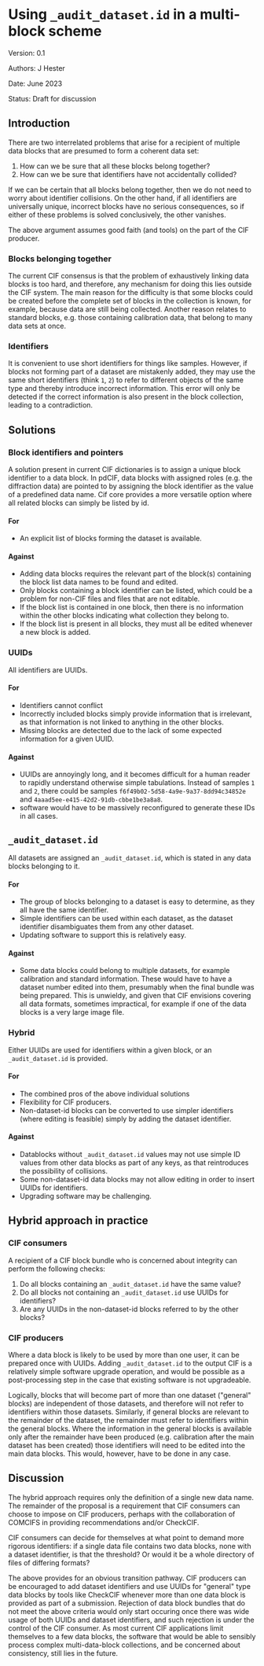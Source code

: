 # Using `_audit_dataset.id` in a multi-block scheme

Version: 0.1

Authors: J Hester

Date: June 2023

Status: Draft for discussion

## Introduction

There are two interrelated problems that arise for a recipient of
multiple data blocks that are presumed to form a coherent data set:

1. How can we be sure that all these blocks belong together?
2. How can we be sure that identifiers have not accidentally collided?

If we can be certain that all blocks belong together, then we do not
need to worry about identifier collisions. On the other hand, if all
identifiers are universally unique, incorrect blocks have no serious
consequences, so if either of these problems is solved conclusively,
the other vanishes.

The above argument assumes good faith (and tools) on the part of the
CIF producer.

### Blocks belonging together

The current CIF consensus is that the problem of exhaustively linking
data blocks is too hard, and therefore, any mechanism for doing this
lies outside the CIF system. The main reason for the difficulty is
that some blocks could be created before the complete set of blocks in
the collection is known, for example, because data are still being
collected.  Another reason relates to standard blocks, e.g. those
containing calibration data, that belong to many data sets at once.

### Identifiers

It is convenient to use short identifiers for things like
samples. However, if blocks not forming part of a dataset are
mistakenly added, they may use the same short identifiers (think `1`,
`2`) to refer to different objects of the same type and thereby
introduce incorrect information. This error will only be detected if
the correct information is also present in the block collection,
leading to a contradiction.

## Solutions

### Block identifiers and pointers

A solution present in current CIF dictionaries is to assign a unique
block identifier to a data block. In pdCIF, data blocks with assigned
roles (e.g. the diffraction data) are pointed to by assigning the
block identifier as the value of a predefined data name. Cif core
provides a more versatile option where all related blocks can simply
be listed by id.

#### For

* An explicit list of blocks forming the dataset is available.

#### Against

* Adding data blocks requires the relevant part of the block(s)
containing the block list data names to be found and edited. 
* Only blocks containing a block identifier can be listed, which could be a
problem for non-CIF files and files that are not editable. 
* If the block list is contained in one block, then there is no
information within the other blocks indicating what collection they
belong to.
* If the block list is present in all blocks, they must all
be edited whenever a new block is added.

### UUIDs

All identifiers are UUIDs.

#### For

* Identifiers cannot conflict
* Incorrectly included blocks simply provide information that is irrelevant, as that information is not
linked to anything in the other blocks. 
* Missing blocks are detected due to the lack of some expected
  information for a given UUID.

#### Against

* UUIDs are annoyingly long, and it becomes difficult for a
human reader to rapidly understand otherwise simple
tabulations. Instead of samples `1` and `2`, there could be samples
`f6f49b02-5d58-4a9e-9a37-8dd94c34852e` and
`4aaad5ee-e415-42d2-91db-cbbe1be3a8a8`.
* software would have to be massively reconfigured to generate these IDs
in all cases.

## `_audit_dataset.id`

All datasets are assigned an `_audit_dataset.id`, which is stated in any
data blocks belonging to it.

#### For

* The group of blocks belonging to a dataset is easy to determine, as
they all have the same identifier. 
* Simple identifiers can be used within
each dataset, as the dataset identifier disambiguates them from any other
dataset. 
* Updating software to support this is relatively easy.

#### Against

* Some data blocks could belong to multiple datasets, for
example calibration and standard information. These would have to have
a dataset number edited into them, presumably when the final bundle
was being prepared. This is unwieldy, and given that CIF envisions
covering all data formats, sometimes impractical, for example if one
of the data blocks is a very large image file.

### Hybrid

Either UUIDs are used for identifiers within a given block, or an
`_audit_dataset.id` is provided.

#### For

* The combined pros of the above individual solutions
* Flexibility for CIF producers. 
* Non-dataset-id blocks can be converted to use simpler identifiers (where editing is feasible)
simply by adding the dataset identifier.

#### Against

* Datablocks without `_audit_dataset.id` values may not use simple ID
values from other data blocks as part of any keys, as that
reintroduces the possibility of collisions.
* Some non-dataset-id data blocks may not allow editing in order to insert UUIDs for
identifiers.
* Upgrading software may be challenging.

## Hybrid approach in practice

### CIF consumers

A recipient of a CIF block bundle who is concerned about integrity can
perform the following checks:

1. Do all blocks containing an `_audit_dataset.id` have the same value?
2. Do all blocks not containing an `_audit_dataset.id` use UUIDs for
   identifiers?
3. Are any UUIDs in the non-dataset-id blocks referred to by the other
   blocks?
   
### CIF producers

Where a data block is likely to be used by more than one user, it can
be prepared once with UUIDs. Adding `_audit_dataset.id` to the output
CIF is a relatively simple software upgrade operation, and would be
possible as a post-processing step in the case that existing software
is not upgradeable.

Logically, blocks that will become part of more than one dataset
("general" blocks) are independent of those datasets,
and therefore will not refer to identifiers within those datasets. Similarly,
if general blocks are relevant to the remainder of the dataset, the
remainder must refer to identifiers within the general blocks. Where
the information in the general blocks is available only after the
remainder have been produced (e.g. calibration after the main
dataset has been created) those identifiers will need to be edited
into the main data blocks. This would, however, have to be done
in any case.

## Discussion

The hybrid approach requires only the definition of a single new data
name. The remainder of the proposal is a requirement that CIF
consumers can choose to impose on CIF producers, perhaps with the
collaboration of COMCIFS in providing recommendations and/or CheckCIF.

CIF consumers can decide for themselves at what point to demand more
rigorous identifiers: if a single data file contains two data blocks,
none with a dataset identifier, is that the threshold? Or would it
be a whole directory of files of differing formats?

The above provides for an obvious transition pathway. CIF producers
can be encouraged to add dataset identifiers and use UUIDs for
"general" type data blocks by tools like CheckCIF whenever more than
one data block is provided as part of a submission. Rejection of data
block bundles that do not meet the above criteria would only start
occuring once there was wide usage of both UUIDs and dataset
identifiers, and such rejection is under the control of the CIF
consumer. As most current CIF applications limit themselves to a few
data blocks, the software that would be able to sensibly process
complex multi-data-block collections, and be concerned about
consistency, still lies in the future.

